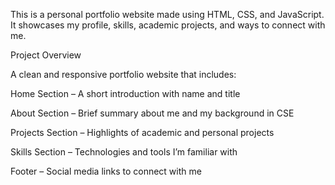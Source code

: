 This is a personal portfolio website made using HTML, CSS, and JavaScript. It showcases my profile, skills, academic projects, and ways to connect with me.

 Project Overview

A clean and responsive portfolio website that includes:

Home Section – A short introduction with name and title

About Section – Brief summary about me and my background in CSE

Projects Section – Highlights of academic and personal projects

Skills Section – Technologies and tools I’m familiar with

Footer – Social media links to connect with me
